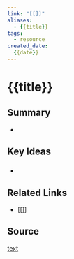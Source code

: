 ```yaml
---
link: "[[]]"
aliases: 
  - {{title}}
tags:
  - resource
created_date:
  {{date}}
---
```

# {{title}}
## Summary
- 

## Key Ideas
### 
- 

## Related Links
- [[]]

## Source
[text]()
